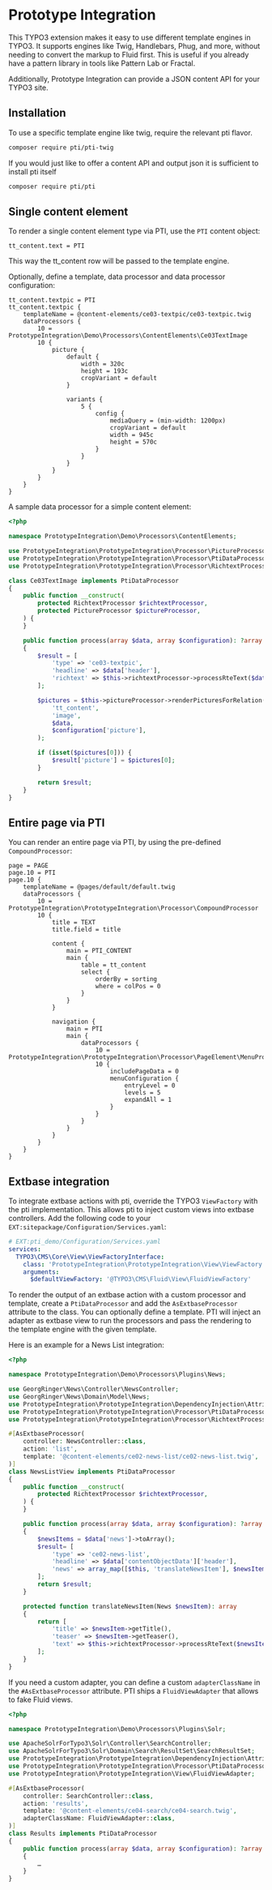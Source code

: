 # Prototype Integration

This TYPO3 extension makes it easy to use different template engines in TYPO3. It supports engines like Twig, Handlebars, Phug, and more, without needing to convert the markup to Fluid first. This is useful if you already have a pattern library in tools like Pattern Lab or Fractal.

Additionally, Prototype Integration can provide a JSON content API for your TYPO3 site.

## Installation

To use a specific template engine like twig, require the relevant pti flavor.

```bash
composer require pti/pti-twig
```

If you would just like to offer a content API and output json it is sufficient to install pti itself

```bash
composer require pti/pti
```


## Single content element

To render a single content element type via PTI, use the `PTI` content object:
```typo3_typoscript
tt_content.text = PTI
```

This way the tt_content row will be passed to the template engine.

Optionally, define a template, data processor and data processor configuration:
```typo3_typoscript
tt_content.textpic = PTI
tt_content.textpic {
    templateName = @content-elements/ce03-textpic/ce03-textpic.twig
    dataProcessors {
        10 = PrototypeIntegration\Demo\Processors\ContentElements\Ce03TextImage
        10 {
            picture {
                default {
                    width = 320c
                    height = 193c
                    cropVariant = default
                }

                variants {
                    5 {
                        config {
                            mediaQuery = (min-width: 1200px)
                            cropVariant = default
                            width = 945c
                            height = 570c
                        }
                    }
                }
            }
        }
    }
}
```

A sample data processor for a simple content element:
```php
<?php

namespace PrototypeIntegration\Demo\Processors\ContentElements;

use PrototypeIntegration\PrototypeIntegration\Processor\PictureProcessor;
use PrototypeIntegration\PrototypeIntegration\Processor\PtiDataProcessor;
use PrototypeIntegration\PrototypeIntegration\Processor\RichtextProcessor;

class Ce03TextImage implements PtiDataProcessor
{
    public function __construct(
        protected RichtextProcessor $richtextProcessor,
        protected PictureProcessor $pictureProcessor,
    ) {
    }

    public function process(array $data, array $configuration): ?array
    {
        $result = [
            'type' => 'ce03-textpic',
            'headline' => $data['header'],
            'richtext' => $this->richtextProcessor->processRteText($data['bodytext']),
        ];

        $pictures = $this->pictureProcessor->renderPicturesForRelation(
            'tt_content',
            'image',
            $data,
            $configuration['picture'],
        );

        if (isset($pictures[0])) {
            $result['picture'] = $pictures[0];
        }

        return $result;
    }
}
```

## Entire page via PTI
You can render an entire page via PTI, by using the pre-defined `CompoundProcessor`:

```typo3_typoscript
page = PAGE
page.10 = PTI
page.10 {
    templateName = @pages/default/default.twig
    dataProcessors {
        10 = PrototypeIntegration\PrototypeIntegration\Processor\CompoundProcessor
        10 {
            title = TEXT
            title.field = title

            content {
                main = PTI_CONTENT
                main {
                    table = tt_content
                    select {
                        orderBy = sorting
                        where = colPos = 0
                    }
                }
            }

            navigation {
                main = PTI
                main {
                    dataProcessors {
                        10 = PrototypeIntegration\PrototypeIntegration\Processor\PageElement\MenuProcessor
                        10 {
                            includePageData = 0
                            menuConfiguration {
                                entryLevel = 0
                                levels = 5
                                expandAll = 1
                            }
                        }
                    }
                }
            }
        }
    }
}
```


## Extbase integration

To integrate extbase actions with pti, override the TYPO3 `ViewFactory` with the pti implementation. This allows pti to inject custom views into extbase controllers. Add the following code to your `EXT:sitepackage/Configuration/Services.yaml`:

```yaml
# EXT:pti_demo/Configuration/Services.yaml
services:
  TYPO3\CMS\Core\View\ViewFactoryInterface:
    class: 'PrototypeIntegration\PrototypeIntegration\View\ViewFactory'
    arguments:
      $defaultViewFactory: '@TYPO3\CMS\Fluid\View\FluidViewFactory'
```

To render the output of an extbase action with a custom processor and template, create a `PtiDataProcessor` and add the `AsExtbaseProcessor` attribute to the class. You can optionally define a template. PTI will inject an adapter as extbase view to run the processors and pass the rendering to the template engine with the given template.

Here is an example for a News List integration:
```php
<?php

namespace PrototypeIntegration\Demo\Processors\Plugins\News;

use GeorgRinger\News\Controller\NewsController;
use GeorgRinger\News\Domain\Model\News;
use PrototypeIntegration\PrototypeIntegration\DependencyInjection\Attribute\AsExtbaseProcessor;
use PrototypeIntegration\PrototypeIntegration\Processor\PtiDataProcessor;
use PrototypeIntegration\PrototypeIntegration\Processor\RichtextProcessor;

#[AsExtbaseProcessor(
    controller: NewsController::class,
    action: 'list',
    template: '@content-elements/ce02-news-list/ce02-news-list.twig',
)]
class NewsListView implements PtiDataProcessor
{
    public function __construct(
        protected RichtextProcessor $richtextProcessor,
    ) {
    }

    public function process(array $data, array $configuration): ?array
    {
        $newsItems = $data['news']->toArray();
        $result= [
            'type' => 'ce02-news-list',
            'headline' => $data['contentObjectData']['header'],
            'news' => array_map([$this, 'translateNewsItem'], $newsItems),
        ];
        return $result;
    }

    protected function translateNewsItem(News $newsItem): array
    {
        return [
            'title' => $newsItem->getTitle(),
            'teaser' => $newsItem->getTeaser(),
            'text' => $this->richtextProcessor->processRteText($newsItem->getBodytext()),
        ];
    }
}
```

If you need a custom adapter, you can define a custom `adapterClassName` in the `#AsExtbaseProcessor` attribute.
PTI ships a `FluidViewAdapter` that allows to fake Fluid views.

```php
<?php

namespace PrototypeIntegration\Demo\Processors\Plugins\Solr;

use ApacheSolrForTypo3\Solr\Controller\SearchController;
use ApacheSolrForTypo3\Solr\Domain\Search\ResultSet\SearchResultSet;
use PrototypeIntegration\PrototypeIntegration\DependencyInjection\Attribute\AsExtbaseProcessor;
use PrototypeIntegration\PrototypeIntegration\Processor\PtiDataProcessor;
use PrototypeIntegration\PrototypeIntegration\View\FluidViewAdapter;

#[AsExtbaseProcessor(
    controller: SearchController::class,
    action: 'results',
    template: '@content-elements/ce04-search/ce04-search.twig',
    adapterClassName: FluidViewAdapter::class,
)]
class Results implements PtiDataProcessor
{
    public function process(array $data, array $configuration): ?array
    {
        …
    }
}
```
